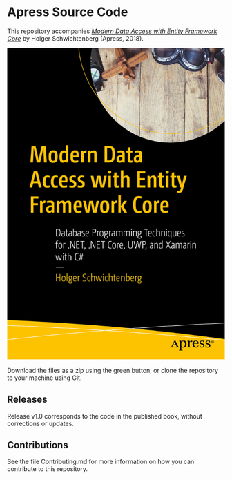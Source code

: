 # Apress Source Code

This repository accompanies [*Modern Data Access with Entity Framework Core*](https://www.apress.com/9781484235515) by Holger Schwichtenberg (Apress, 2018).

[comment]: #cover
![Cover image](9781484235515.jpg)

Download the files as a zip using the green button, or clone the repository to your machine using Git.

## Releases

Release v1.0 corresponds to the code in the published book, without corrections or updates.

## Contributions

See the file Contributing.md for more information on how you can contribute to this repository.